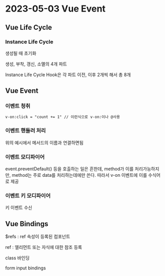 # 2023-05-03 Vue Event

## Vue Life Cycle

### Instance Life Cycle

생성될 때 초기화

생성, 부착, 갱신, 소멸의 4개 파트

Instance Life Cycle Hook은 각 파트 이전, 이후 2개씩 해서 총 8개

## Vue Event

### 이벤트 청취

```html
v-on:click = "count += 1" // 이런식으로 v-on:이나 @사용
```

### 이벤트 핸들러 처리

위의 예시에서 메서드의 이름과 연결하면됨

### 이벤트 모디파이어

event.preventDefault() 등을 호출하는 일은 흔한데, method가 이를 처리가능하지만, method는 주로  data를 처리하는데에만 쓴다. 따라서 v-on 이벤트에 이를 수식어로 제공

### 이벤트 키 모디파이어

키 이벤트 수신

## Vue Bindings

$refs : ref 속성이 등록된 컴포넌트

ref : 엘리먼트 또는 자식에 대한 참조 등록

class 바인딩

form input bindings